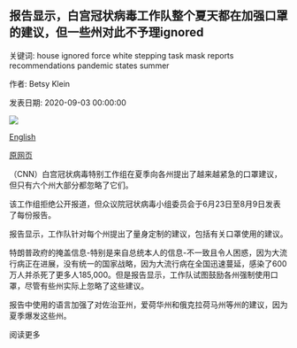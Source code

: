 ## 报告显示，白宫冠状病毒工作队整个夏天都在加强口罩的建议，但一些州对此不予理ignored

关键词: house ignored force white stepping task mask reports recommendations pandemic states summer

作者: Betsy Klein

发表日期: 2020-09-03 00:00:00

![](https://cdn.cnn.com/cnnnext/dam/assets/200901094654-01-the-white-house-super-tease.jpg)

[English](Reports%20show%20White%20House%20coronavirus%20task%20force%20has%20been%20stepping%20up%20mask%20recommendations%20all%20summer%2C%20only%20to%20be%20ignored%20by%20some%20states.md)

[原网页](https://edition.cnn.com/2020/09/03/politics/white-house-coronavirus-task-force-reports/index.html)

（CNN）白宫冠状病毒特别工作组在夏季向各州提出了越来越紧急的口罩建议，但只有六个州大部分都忽略了它们。

该工作组拒绝公开报道，但众议院冠状病毒小组委员会于6月23日至8月9日发表了每份报告。

报告显示，工作队针对每个州提出了量身定制的建议，包括有关口罩使用的建议。

特朗普政府的掩盖信息-特别是来自总统本人的信息-不一致且令人困惑，因为大流行病正在进展，没有统一的国家战略，因为大流行病在全国迅速蔓延，感染了600万人并杀死了更多人185,000。但是报告显示，工作队试图鼓励各州强制使用口罩，尽管有些州实际上忽略了这些建议。

报告中使用的语言加强了对佐治亚州，爱荷华州和俄克拉荷马州等州的建议，因为夏季爆发这些州。

阅读更多